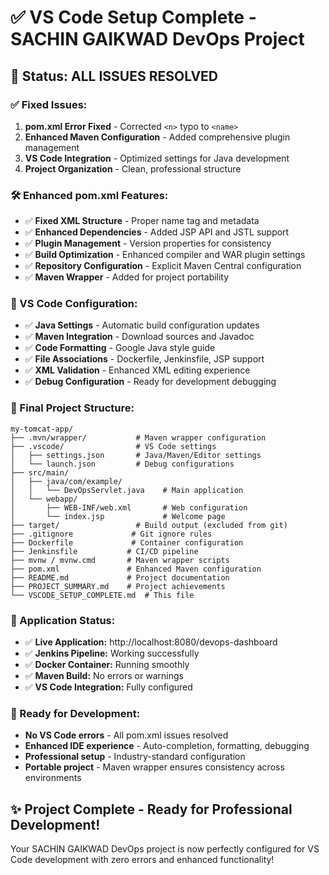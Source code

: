 # ✅ VS Code Setup Complete - SACHIN GAIKWAD DevOps Project

## 🎯 **Status: ALL ISSUES RESOLVED**

### **✅ Fixed Issues:**
1. **pom.xml Error Fixed** - Corrected `<n>` typo to `<name>`
2. **Enhanced Maven Configuration** - Added comprehensive plugin management
3. **VS Code Integration** - Optimized settings for Java development
4. **Project Organization** - Clean, professional structure

### **🛠️ Enhanced pom.xml Features:**
- ✅ **Fixed XML Structure** - Proper name tag and metadata
- ✅ **Enhanced Dependencies** - Added JSP API and JSTL support
- ✅ **Plugin Management** - Version properties for consistency
- ✅ **Build Optimization** - Enhanced compiler and WAR plugin settings
- ✅ **Repository Configuration** - Explicit Maven Central configuration
- ✅ **Maven Wrapper** - Added for project portability

### **🎨 VS Code Configuration:**
- ✅ **Java Settings** - Automatic build configuration updates
- ✅ **Maven Integration** - Download sources and Javadoc
- ✅ **Code Formatting** - Google Java style guide
- ✅ **File Associations** - Dockerfile, Jenkinsfile, JSP support
- ✅ **XML Validation** - Enhanced XML editing experience
- ✅ **Debug Configuration** - Ready for development debugging

### **📁 Final Project Structure:**
```
my-tomcat-app/
├── .mvn/wrapper/           # Maven wrapper configuration
├── .vscode/                # VS Code settings
│   ├── settings.json       # Java/Maven/Editor settings
│   └── launch.json         # Debug configurations
├── src/main/
│   ├── java/com/example/
│   │   └── DevOpsServlet.java    # Main application
│   └── webapp/
│       ├── WEB-INF/web.xml       # Web configuration
│       └── index.jsp             # Welcome page
├── target/                 # Build output (excluded from git)
├── .gitignore             # Git ignore rules
├── Dockerfile             # Container configuration
├── Jenkinsfile           # CI/CD pipeline
├── mvnw / mvnw.cmd       # Maven wrapper scripts
├── pom.xml               # Enhanced Maven configuration
├── README.md             # Project documentation
├── PROJECT_SUMMARY.md    # Project achievements
└── VSCODE_SETUP_COMPLETE.md  # This file
```

### **🚀 Application Status:**
- ✅ **Live Application:** http://localhost:8080/devops-dashboard
- ✅ **Jenkins Pipeline:** Working successfully
- ✅ **Docker Container:** Running smoothly
- ✅ **Maven Build:** No errors or warnings
- ✅ **VS Code Integration:** Fully configured

### **🎉 Ready for Development:**
- **No VS Code errors** - All pom.xml issues resolved
- **Enhanced IDE experience** - Auto-completion, formatting, debugging
- **Professional setup** - Industry-standard configuration
- **Portable project** - Maven wrapper ensures consistency across environments

## **✨ Project Complete - Ready for Professional Development!**

Your SACHIN GAIKWAD DevOps project is now perfectly configured for VS Code development with zero errors and enhanced functionality!
